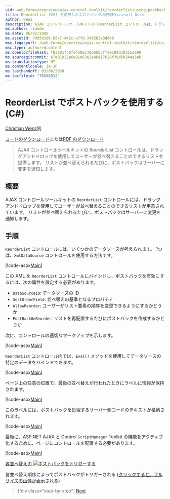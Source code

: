 ```yaml
---
uid: web-forms/overview/ajax-control-toolkit/reorderlist/using-postbacks-with-reorderlist-cs
title: ReorderList (C#) を使用したポストバックの使用Microsoft Docs
author: wenz
description: AJAX コントロールツールキットの ReorderList コントロールは、ドラッグアンドドロップを使用してユーザーが並べ替えることのできるリストを提供します。 リストが並べ替えられるたびに、po...
ms.author: riande
ms.date: 06/02/2008
ms.assetid: 70d5d106-b547-442c-a7fd-3492b3e3d646
msc.legacyurl: /web-forms/overview/ajax-control-toolkit/reorderlist/using-postbacks-with-reorderlist-cs
msc.type: authoredcontent
ms.openlocfilehash: f83201fc6fd458e730b6bb5ffee184d303b52e90
ms.sourcegitcommit: e7e91932a6e91a63e2e46417626f39d6b244a3ab
ms.translationtype: MT
ms.contentlocale: ja-JP
ms.lasthandoff: 03/06/2020
ms.locfileid: "78508912"
---
```

# <a name="using-postbacks-with-reorderlist-c"></a>ReorderList でポストバックを使用する (C#)

[Christian Wenz](https://github.com/wenz)別

[コードのダウンロード](https://download.microsoft.com/download/9/3/f/93f8daea-bebd-4821-833b-95205389c7d0/ReorderList4.cs.zip)または[PDF のダウンロード](https://download.microsoft.com/download/2/d/c/2dc10e34-6983-41d4-9c08-f78f5387d32b/reorderlist4CS.pdf)

> AJAX コントロールツールキットの ReorderList コントロールは、ドラッグアンドドロップを使用してユーザーが並べ替えることのできるリストを提供します。 リストが並べ替えられるたびに、ポストバックはサーバーに変更を通知します。

## <a name="overview"></a>概要

AJAX コントロールツールキットの `ReorderList` コントロールには、ドラッグアンドドロップを使用してユーザーが並べ替えることのできるリストが用意されています。 リストが並べ替えられるたびに、ポストバックはサーバーに変更を通知します。

## <a name="steps"></a>手順

`ReorderList` コントロールには、いくつかのデータソースが考えられます。 1つは、`XmlDataSource` コントロールを使用する方法です。

[!code-aspx[Main](using-postbacks-with-reorderlist-cs/samples/sample1.aspx)]

この XML を `ReorderList` コントロールにバインドし、ポストバックを有効にするには、次の属性を設定する必要があります。

- `DataSourceID`: データソースの ID
- `SortOrderField`: 並べ替えの基準となるプロパティ
- `AllowReorder`: ユーザーがリスト要素の順序を変更できるようにするかどうか
- `PostBackOnReorder`: リストを再配置するたびにポストバックを作成するかどうか

次に、コントロールの適切なマークアップを示します。

[!code-aspx[Main](using-postbacks-with-reorderlist-cs/samples/sample2.aspx)]

`ReorderList` コントロール内では、`Eval()` メソッドを使用してデータソースの特定のデータをバインドできます。

[!code-aspx[Main](using-postbacks-with-reorderlist-cs/samples/sample3.aspx)]

ページ上の任意の位置で、最後の並べ替えが行われたときにラベルに情報が保持されます。

[!code-aspx[Main](using-postbacks-with-reorderlist-cs/samples/sample4.aspx)]

このラベルには、ポストバックを処理するサーバー側コードのテキストが格納されます。

[!code-aspx[Main](using-postbacks-with-reorderlist-cs/samples/sample5.aspx)]

最後に、ASP.NET AJAX と Control `ScriptManager` Toolkit の機能をアクティブ化するために、ページにコントロールを配置する必要があります。

[!code-aspx[Main](using-postbacks-with-reorderlist-cs/samples/sample6.aspx)]

[各並べ替えの ![ポストバックをトリガーする](using-postbacks-with-reorderlist-cs/_static/image2.png)](using-postbacks-with-reorderlist-cs/_static/image1.png)

各並べ替え順序によってポストバックがトリガーされる ([クリックすると、フルサイズの画像が表示](using-postbacks-with-reorderlist-cs/_static/image3.png)される)

> [!div class="step-by-step"]
> [Next](drag-and-drop-via-reorderlist-cs.md)
